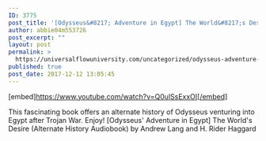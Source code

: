 ```yaml
---
ID: 3775
post_title: '[Odysseus&#8217; Adventure in Egypt] The World&#8217;s Desire (Alternate History Audiobook)'
author: abbie04m553726
post_excerpt: ""
layout: post
permalink: >
  https://universalflowuniversity.com/uncategorized/odysseus-adventure-in-egypt-the-worlds-desire-alternate-history-audiobook/
published: true
post_date: 2017-12-12 13:05:45
---
```

[embed]https://www.youtube.com/watch?v=Q0ulSsExxOI[/embed]<br>
<p>This fascinating book offers an alternate history of Odysseus venturing into Egypt after Trojan War. Enjoy!
[Odysseus' Adventure in Egypt] The World's Desire (Alternate History Audiobook) by Andrew Lang and H. Rider Haggard</p>